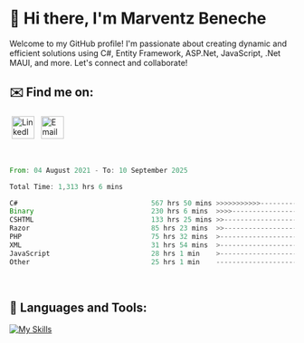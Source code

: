 # 👋 Hi there, I'm Marventz Beneche

Welcome to my GitHub profile! I'm passionate about creating dynamic and efficient solutions using C#, Entity Framework, ASP.Net, JavaScript, .Net MAUI, and more. Let's connect and collaborate!

## ✉️ Find me on:
 <a href="https://linkedin.com/in/benechem" target="_blank" rel="noopener noreferrer"> <img src="https://icons.iconarchive.com/icons/limav/flat-gradient-social/512/Linkedin-icon.png" alt="LinkedIn" height="40" style="vertical-align:top; margin:4px"></a>
 <a href="mailto:info@benechem.co"> <img src="https://icons.iconarchive.com/icons/dtafalonso/android-lollipop/512/Gmail-icon.png" alt="Email" height="40" style="vertical-align:top; margin:4px"></a>
</p>

<br/>
<!--START_SECTION:waka-->

```rust
From: 04 August 2021 - To: 10 September 2025

Total Time: 1,313 hrs 6 mins

C#                                 567 hrs 50 mins >>>>>>>>>>>--------------   42.44 %
Binary                             230 hrs 6 mins  >>>>---------------------   17.20 %
CSHTML                             133 hrs 25 mins >>-----------------------   09.97 %
Razor                              85 hrs 23 mins  >>-----------------------   06.38 %
PHP                                75 hrs 32 mins  >------------------------   05.65 %
XML                                31 hrs 54 mins  >------------------------   02.38 %
JavaScript                         28 hrs 1 min    >------------------------   02.09 %
Other                              25 hrs 1 min    -------------------------   01.87 %
```

<!--END_SECTION:waka-->
<br />

## 🧰 Languages and Tools:

[![My Skills](https://skillicons.dev/icons?i=js,html,css,cs,java,php,mysql,dotnet,bootstrap,visualstudio,vscode,androidstudio,azure,xd,wordpress,raspberrypi)](https://skillicons.dev)
<br />


